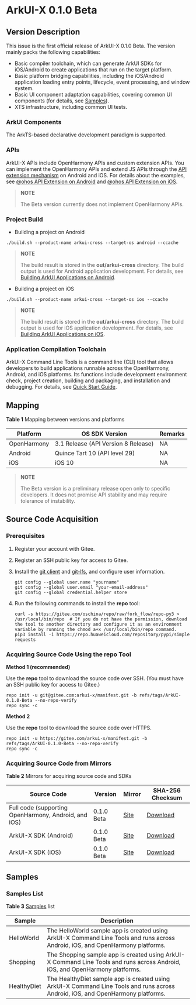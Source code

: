 # ArkUI-X 0.1.0 Beta

## Version Description

This issue is the first official release of ArkUI-X 0.1.0 Beta. The version mainly packs the following capabilities:

- Basic compiler toolchain, which can generate ArkUI SDKs for iOS/Android to create applications that run on the target platform.
- Basic platform bridging capabilities, including the iOS/Android application loading entry points, lifecycle, event processing, and window system.
- Basic UI component adaptation capabilities, covering common UI components (for details, see [Samples](https://gitee.com/arkui-x/samples)).
- XTS infrastructure, including common UI tests.

### ArkUI Components

The ArkTS-based declarative development paradigm is supported.

### APIs

ArkUI-X APIs include OpenHarmony APIs and custom extension APIs. You can implement the OpenHarmony APIs and extend JS APIs through the [API extension mechanism](../framework-dev/napi/napi-guidelines.md) on Android and iOS. For details about the examples, see [@ohos API Extension on Android](../contribute/tutorial/how-to-use-napi-on-Android.md) and [@ohos API Extension on iOS](../contribute/tutorial/how-to-use-napi-on-iOS.md).

>**NOTE**
>
>The Beta version currently does not implement OpenHarmony APIs.

### Project Build

* Building a project on Android

```
./build.sh --product-name arkui-cross --target-os android --ccache
```

> **NOTE**
>
> The build result is stored in the **out/arkui-cross** directory. The build output is used for Android application development. For details, see [Building ArkUI Applications on Android](../contribute/tutorial/how-to-build-Android-app.md).

* Building a project on iOS

```
./build.sh --product-name arkui-cross --target-os ios --ccache
```

> **NOTE**
>
> The build result is stored in the **out/arkui-cross** directory. The build output is used for iOS application development. For details, see [Building ArkUI Applications on iOS](../contribute/tutorial/how-to-build-iOS-app.md).

### Application Compilation Toolchain

ArkUI-X Command Line Tools is a command line (CLI) tool that allows developers to build applications runnable across the OpenHarmony, Android, and iOS platforms. Its functions include development environment check, project creation, building and packaging, and installation and debugging. For details, see [Quick Start Guide](https://gitee.com/arkui-x/cli/blob/master/README.md).


## Mapping

**Table 1** Mapping between versions and platforms

| Platform   | OS SDK Version             | Remarks|
| ----------- | ----------------------------------- | ---- |
| OpenHarmony | 3.1 Release (API Version 8 Release) | NA   |
| Android     | Quince Tart 10 (API level 29)       | NA   |
| iOS         | iOS 10                              | NA   |

>**NOTE**
>
>The Beta version is a preliminary release open only to specific developers. It does not promise API stability and may require tolerance of instability.

## Source Code Acquisition


### Prerequisites

1. Register your account with Gitee.

2. Register an SSH public key for access to Gitee.

3. Install the [git client](https://git-scm.com/book/en/v2/Getting-Started-Installing-Git) and [git-lfs](https://gitee.com/vcs-all-in-one/git-lfs?_from=gitee_search#downloading), and configure user information.
  
   ```
   git config --global user.name "yourname"
   git config --global user.email "your-email-address"
   git config --global credential.helper store
   ```

4. Run the following commands to install the **repo** tool:
  
   ```
   curl -s https://gitee.com/oschina/repo/raw/fork_flow/repo-py3 > /usr/local/bin/repo  # If you do not have the permission, download the tool to another directory and configure it as an environment variable by running the chmod a+x /usr/local/bin/repo command.
   pip3 install -i https://repo.huaweicloud.com/repository/pypi/simple requests
   ```


### Acquiring Source Code Using the repo Tool

**Method 1 (recommended)**

Use the **repo** tool to download the source code over SSH. (You must have an SSH public key for access to Gitee.)


```
repo init -u git@gitee.com:arkui-x/manifest.git -b refs/tags/ArkUI-0.1.0-Beta --no-repo-verify
repo sync -c
```

**Method 2**

Use the **repo** tool to download the source code over HTTPS.


```
repo init -u https://gitee.com/arkui-x/manifest.git -b refs/tags/ArkUI-0.1.0-Beta --no-repo-verify
repo sync -c
```

### Acquiring Source Code from Mirrors

**Table 2** Mirrors for acquiring source code and SDKs

| Source Code                                 | Version| Mirror| SHA-256 Checksum|
| ----------------------------------------- | ------------ | ------------ | ---------------- |
| Full code (supporting OpenHarmony, Android, and iOS)| 0.1.0 Beta    | [Site]()    | [Download]()|
| ArkUI-X SDK (Android)     | 0.1.0 Beta    | [Site]()    | [Download]()|
| ArkUI-X SDK (iOS)         | 0.1.0 Beta    | [Site]()    | [Download]()|

## Samples

### Samples List

**Table 3** [Samples](https://gitee.com/arkui-x/samples) list

| Sample     | Description                                                        |
| ------------- | ------------------------------------------------------------ |
| HelloWorld | The HelloWorld sample app is created using ArkUI-X Command Line Tools and runs across Android, iOS, and OpenHarmony platforms.|
| Shopping | The Shopping sample app is created using ArkUI-X Command Line Tools and runs across Android, iOS, and OpenHarmony platforms.  |
| HealthyDiet | The HealthyDiet sample app is created using ArkUI-X Command Line Tools and runs across Android, iOS, and OpenHarmony platforms.|

